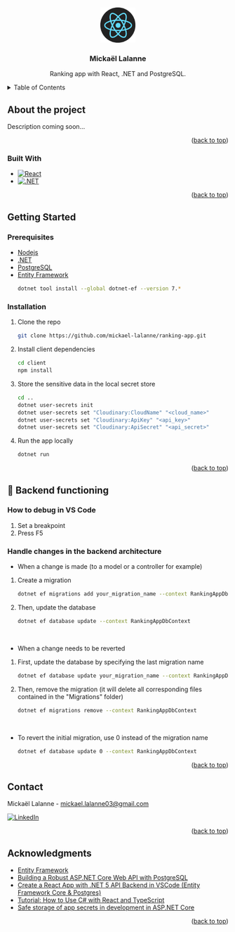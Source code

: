 <!-- Improved compatibility of back to top link: See: https://github.com/othneildrew/Best-README-Template/pull/73 -->
<a name="readme-top"></a>

<!-- PROJECT LOGO -->
<br />
<div align="center">
    <img src="react_icon.png" alt="Logo" width="80" height="80">

  <h3 align="center">Mickaël Lalanne</h3>

  <p align="center">
    Ranking app with React, .NET and PostgreSQL.
  </p>
</div>

<!-- TABLE OF CONTENTS -->
<details>
  <summary>Table of Contents</summary>
  <ol>
    <li>
      <a href="#about-the-project">About The Project</a>
      <ul>
        <li><a href="#built-with">Built With</a></li>
      </ul>
    </li>
    <li>
      <a href="#getting-started">Getting Started</a>
      <ul>
        <li><a href="#prerequisites">Prerequisites</a></li>
        <li><a href="#installation">Installation</a></li>
      </ul>
    </li>
    <li><a href="#👷-handle-changes-in the-backend-architecture">Handle changes in the backend architecture</a></li>
    <li><a href="#contact">Contact</a></li>
    <li><a href="#acknowledgments">Acknowledgments</a></li>
  </ol>
</details>

<!-- ABOUT THE PROJECT -->
## About the project

<!-- ![Product Name Screen Shot][product-screenshot] -->
Description coming soon...

<p align="right">(<a href="#readme-top">back to top</a>)</p>

### Built With

* [![React][React]][React-url]
* [![.NET][NET]][NET-url]

<p align="right">(<a href="#readme-top">back to top</a>)</p>

<!-- GETTING STARTED -->
## Getting Started

### Prerequisites

* [Nodejs](https://nodejs.org/en)
* [.NET](https://dotnet.microsoft.com/en-us/learn/dotnet/what-is-dotnet)
* [PostgreSQL](https://www.postgresql.org/)
* [Entity Framework](https://learn.microsoft.com/en-us/aspnet/entity-framework/)
   ```sh
   dotnet tool install --global dotnet-ef --version 7.*
   ```

### Installation

1. Clone the repo
   ```sh
   git clone https://github.com/mickael-lalanne/ranking-app.git
   ```
2. Install client dependencies
   ```sh
   cd client
   npm install
   ```
3. Store the sensitive data in the local secret store
   ```sh
   cd ..
   dotnet user-secrets init
   dotnet user-secrets set "Cloudinary:CloudName" "<cloud_name>"
   dotnet user-secrets set "Cloudinary:ApiKey" "<api_key>"
   dotnet user-secrets set "Cloudinary:ApiSecret" "<api_secret>"
   ```
4. Run the app locally
   ```sh
   dotnet run
   ```

<p align="right">(<a href="#readme-top">back to top</a>)</p>

## 👷 Backend functioning

### How to debug in VS Code
1. Set a breakpoint
2. Press F5

### Handle changes in the backend architecture

+ When a change is made (to a model or a controller for example)
1. Create a migration
   ```sh
   dotnet ef migrations add your_migration_name --context RankingAppDbContext
   ```
2. Then, update the database
   ```sh
   dotnet ef database update --context RankingAppDbContext
   ```
<br>

+ When a change needs to be reverted
1. First, update the database by specifying the last migration name
   ```sh
   dotnet ef database update your_migration_name --context RankingAppDbContext
   ```
2. Then, remove the migration (it will delete all corresponding files contained in the "Migrations" folder)
   ```sh
   dotnet ef migrations remove --context RankingAppDbContext
   ```
<br>

+ To revert the initial migration, use 0 instead of the migration name
   ```sh
   dotnet ef database update 0 --context RankingAppDbContext
   ```

<p align="right">(<a href="#readme-top">back to top</a>)</p>

<!-- CONTACT -->
## Contact

Mickaël Lalanne - mickael.lalanne03@gmail.com

[![LinkedIn][linkedin-shield]][linkedin-url]

<p align="right">(<a href="#readme-top">back to top</a>)</p>

<!-- ACKNOWLEDGMENTS -->
## Acknowledgments

* [Entity Framework](https://learn.microsoft.com/en-us/aspnet/entity-framework)
* [Building a Robust ASP.NET Core Web API with PostgreSQL](https://www.c-sharpcorner.com/article/building-a-powerful-asp-net-core-web-api-with-postgresql/)
* [Create a React App with .NET 5 API Backend in VSCode (Entity Framework Core & Postgres)](https://www.youtube.com/watch?v=2Ayfi7OJhBI)
* [Tutorial: How to Use C# with React and TypeScript](https://kenny-designs.github.io/articles/2022-06-05-csharp-react-typescript-tutorial.html)
* [Safe storage of app secrets in development in ASP.NET Core](https://learn.microsoft.com/en-us/aspnet/core/security/app-secrets?view=aspnetcore-8.0&tabs=windows)

<p align="right">(<a href="#readme-top">back to top</a>)</p>

<!-- MARKDOWN LINKS & IMAGES -->
<!-- https://www.markdownguide.org/basic-syntax/#reference-style-links -->
[product-screenshot]: demo.gif
[linkedin-shield]: https://img.shields.io/badge/-LinkedIn-black.svg?style=for-the-badge&logo=linkedin&colorB=555
[linkedin-url]: https://www.linkedin.com/in/mickael-lalanne/
[React]:  https://img.shields.io/badge/react-%2320232a.svg?style=for-the-badge&logo=react&logoColor=%2361DAFB
[React-url]: https://fr.react.dev/
[NET]: https://img.shields.io/badge/.NET-5C2D91?style=for-the-badge&logo=.net&logoColor=white
[NET-url]: https://dotnet.microsoft.com/en-us/learn/dotnet/what-is-dotnet